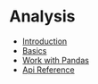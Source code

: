 # Analysis

* [Introduction](introduction.md)
* [Basics](basics.md)
* [Work with Pandas](pandas.md)
* [Api Reference](reference.md)
